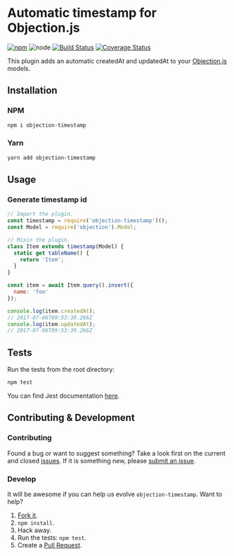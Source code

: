 # Automatic timestamp for Objection.js

[![npm](https://img.shields.io/npm/v/objection-timestamp.svg?style=flat-square)](https://npmjs.org/package/objection-timestamp)
![node](https://img.shields.io/node/v/objection-timestamp.svg?style=flat-square)
[![Build Status](https://img.shields.io/travis/seegno/objection-timestamp/master.svg?style=flat-square)](https://travis-ci.org/seegno/objection-timestamp)
[![Coverage Status](https://img.shields.io/coveralls/seegno/objection-timestamp/master.svg?style=flat-square)](https://coveralls.io/github/seegno/objection-timestamp?branch=master)

This plugin adds an automatic createdAt and updatedAt to your [Objection.js](https://github.com/Vincit/objection.js/) models.

## Installation

### NPM

```sh
npm i objection-timestamp
```

### Yarn

```sh
yarn add objection-timestamp
```

## Usage

### Generate timestamp id

```js
// Import the plugin.
const timestamp = require('objection-timestamp')();
const Model = require('objection').Model;

// Mixin the plugin.
class Item extends timestamp(Model) {
  static get tableName() {
    return 'Item';
  }
}

const item = await Item.query().insert({
  name: 'foo'
});

console.log(item.createdAt);
// 2017-07-06T09:53:39.266Z
console.log(item.updatedAt);
// 2017-07-06T09:53:39.266Z
```

## Tests

Run the tests from the root directory:

```sh
npm test
```

You can find Jest documentation [here](https://facebook.github.io/jest/docs/getting-started.html).

## Contributing & Development

### Contributing

Found a bug or want to suggest something? Take a look first on the current and closed [issues](https://github.com/seegno/objection-timestamp/issues). If it is something new, please [submit an issue](https://github.com/seegno/objection-timestamp/issues/new).

### Develop

It will be awesome if you can help us evolve `objection-timestamp`. Want to help?

1. [Fork it](https://github.com/seegno/objection-timestamp).
2. `npm install`.
3. Hack away.
4. Run the tests: `npm test`.
5. Create a [Pull Request](https://github.com/seegno/objection-timestamp/compare).
